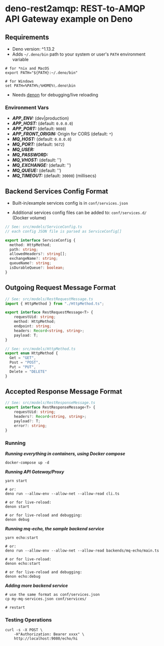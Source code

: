 # deno-rest2amqp: REST-to-AMQP API Gateway example on Deno

## Requirements

* Deno version: ^1.13.2
* Adds `~/.deno/bin` path to your system or user's `PATH` environment variable

```shell
# for *nix and MacOS
export PATH="${PATH}:~/.deno/bin"

# for Windows
set PATH=%PATH%;%HOME%\.deno\bin
```

* Needs [denon](https://github.com/denosaurs/denon) for debugging/live reloading

### Environment Vars

* ***APP_ENV:*** (dev|production)
* ***APP_HOST:*** (default: `0.0.0.0`)
* ***APP_PORT:*** (default: `9080`)
* ***APP_FRONT_ORIGIN:*** Origin for CORS (default: `*`)
* ***MQ_HOST:*** (default: `0.0.0.0`)
* ***MQ_PORT:*** (default: `5672`)
* ***MQ_USER:***
* ***MQ_PASSWORD:***
* ***MQ_VHOST:*** (default: '')
* ***MQ_EXCHANGE:*** (default: '')
* ***MQ_QUEUE:*** (default: '')
* ***MQ_TIMEOUT:*** (default: `30000`) (millisecs)

## Backend Services Config Format

* Built-in/example services config is in `conf/services.json`

* Additional services config files can be added to: `conf/services.d/` (Docker volume)

```typescript
// See: src/models/ServiceConfig.ts
// each config JSON file is parsed as ServiceConfig[]

export interface ServiceConfig {
  method: HttpMethod;
  path: string;
  allowedHeaders?: string[];
  exchangeName?: string;
  queueName?: string;
  isDurableQueue?: boolean;
}
```

## Outgoing Request Message Format

```typescript
// See: src/models/RestRequestMessage.ts
import { HttpMethod } from "./HttpMethod.ts";

export interface RestRequestMessage<T> {
    requestUid: string;
    method: HttpMethod;
    endpoint: string;
    headers: Record<string, string>;
    payload: T;
}

// See: src/models/HttpMethod.ts
export enum HttpMethod {
  Get = "GET",
  Post = "POST",
  Put = "PUT",
  Delete = "DELETE"
}
```

## Accepted Response Message Format

```typescript
// See: src/models/RestResponseMessage.ts
export interface RestResponseMessage<T> {
    requestUid: string;
    headers?: Record<string, string>;
    payload?: T;
    error?: string;
}
```

### Running

***Running everything in containers, using Docker compose***
```shell
docker-compose up -d
```

***Running API Gateway/Proxy***
```shell
yarn start

# or:
deno run --allow-env --allow-net --allow-read cli.ts

# or for live-reload:
denon start

# or for live-reload and debugging:
denon debug
```

***Running mq-echo, the sample backend service***
```shell
yarn echo:start

# or:
deno run --allow-env --allow-net --allow-read backends/mq-echo/main.ts

# or for live-reload:
denon echo:start

# or for live-reload and debugging:
denon echo:debug
```

***Adding more backend service***
```shell
# use the same format as conf/services.json
cp my-mq-services.json conf/services/

# restart
```

### Testing Operations

```shell
curl -s -X POST \
    -H"Authorization: Bearer xxxx" \
    http://localhost:9080/echo/hi
```
